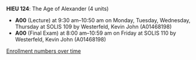 **HIEU 124**: The Age of Alexander (4 units)

- **A00** (Lecture) at 9:30 am–10:50 am on Monday, Tuesday, Wednesday, Thursday at SOLIS 109 by Westerfeld, Kevin John (A01468198)
- **A00** (Final Exam) at 8:00 am–10:59 am on Friday at SOLIS 110 by Westerfeld, Kevin John (A01468198)

[Enrollment numbers over time](./HIEU124.tsv)
